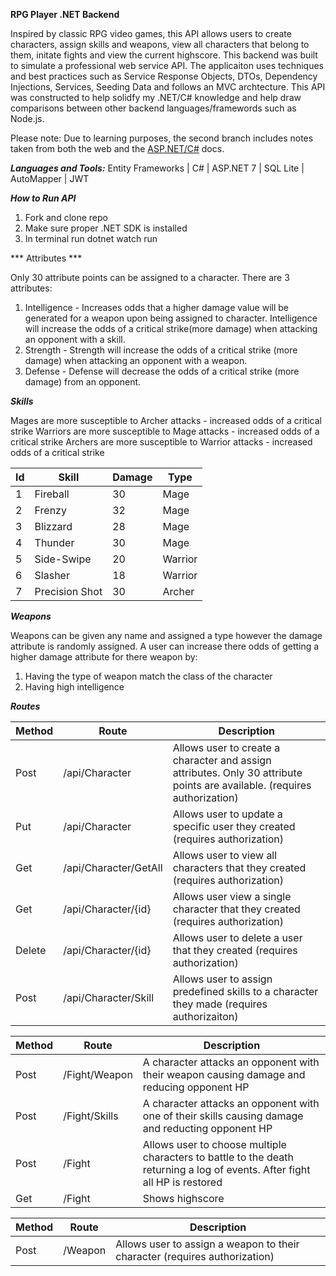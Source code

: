 **RPG Player .NET Backend**

Inspired by classic RPG video games, this API allows users to create characters, assign skills and weapons, view all characters that belong to them, initate fights and view the current highscore. This backend was built to simulate a professional web service API. The applicaiton uses techniques and best practices such as Service Response Objects, DTOs, Dependency Injections, Services, Seeding Data and follows an MVC archtecture. This API was constructed to help solidfy my .NET/C# knowledge and help draw comparisons between other backend languages/framewords such as Node.js.

Please note: Due to learning purposes, the second branch includes notes taken from both the web and the [ASP.NET/C#](https://learn.microsoft.com/en-us/aspnet/core/tutorials/first-web-api?view=aspnetcore-7.0&tabs=visual-studio) docs.

***Languages and Tools:***
Entity Frameworks | C# | ASP.NET 7 | SQL Lite | AutoMapper | JWT

***How to Run API***

1. Fork and clone repo
2. Make sure proper .NET SDK is installed
3. In terminal run dotnet watch run

*** Attributes ***

Only 30 attribute points can be assigned to a character. There are 3 attributes:

1. Intelligence - Increases odds that a higher damage value will be generated for a weapon upon being assigned to character. Intelligence will increase the odds of a critical strike(more damage) when attacking an opponent with a skill.
2. Strength - Strength will increase the odds of a critical strike (more damage) when attacking an opponent with a weapon.
3. Defense - Defense will decrease the odds of a critical strike (more damage) from an opponent.

***Skills***

Mages are more susceptible to Archer attacks - increased odds of a critical strike
Warriors are more susceptible to Mage attacks - increased odds of a critical strike
Archers are more susceptible to Warrior attacks - increased odds of a critical strike

| Id | Skill | Damage | Type |
| - | -------| -------| ---- |
| 1 | Fireball | 30 | Mage |
| 2 | Frenzy | 32 | Mage |
| 3 | Blizzard | 28 | Mage |
| 4 | Thunder | 30 | Mage |
| 5 | Side-Swipe | 20 | Warrior |
| 6 | Slasher | 18 | Warrior |
| 7 | Precision Shot | 30 | Archer |

***Weapons***

Weapons can be given any name and assigned a type however the damage attribute is randomly assigned. A user can increase there odds of getting a higher damage attribute for there weapon by:
1. Having the type of weapon match the class of the character
2. Having high intelligence

***Routes***

| Method | Route | Description |
|--------|-------|-------------|
| Post | /api/Character | Allows user to create a character and assign attributes. Only 30 attribute points are available. (requires authorization) |
| Put | /api/Character | Allows user to update a specific user they created (requires authorization) |
| Get | /api/Character/GetAll | Allows user to view all characters that they created (requires authorization) |
| Get | /api/Character/{id} | Allows user view a single character that they created (requires authorization) |
| Delete | /api/Character/{id} | Allows user to delete a user that they created (requires authorization) |
| Post | /api/Character/Skill | Allows user to assign predefined skills to a character they made (requires authorizaiton) |

| Method | Route | Description |
|--------|-------|-------------|
| Post | /Fight/Weapon | A character attacks an opponent with their weapon causing damage and reducing opponent HP |
| Post | /Fight/Skills | A character attacks an opponent with one of their skills causing damage and reducting opponent HP |
| Post | /Fight | Allows user to choose multiple characters to battle to the death returning a log of events. After fight all HP is restored |
| Get | /Fight | Shows highscore |

| Method | Route | Description |
|--------|-------|-------------|
| Post | /Weapon | Allows user to assign a weapon to their character (requires authorization) |





